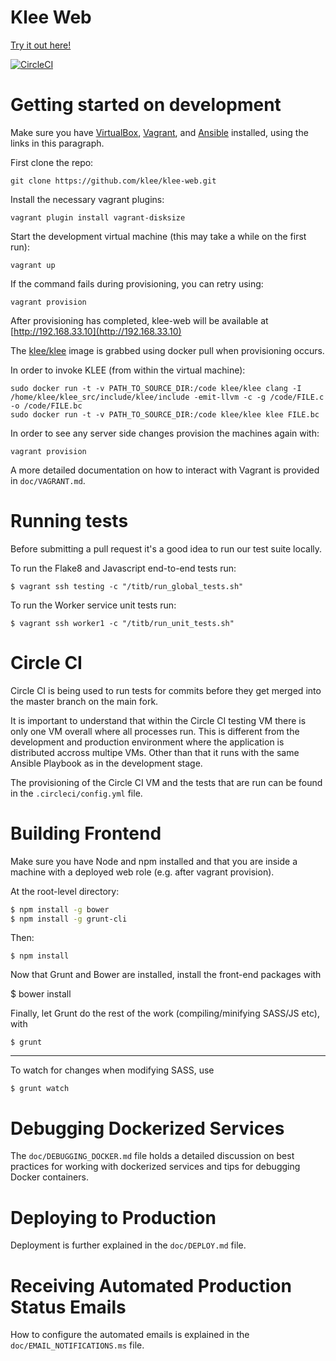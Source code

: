 Klee Web
=======================
[Try it out here!](http://klee.doc.ic.ac.uk/#)

[![CircleCI](https://circleci.com/gh/klee/klee-web.svg?style=svg)](https://circleci.com/gh/klee/klee-web)

Getting started on development
===============================

Make sure you have [VirtualBox](https://www.virtualbox.org/wiki/Downloads), [Vagrant](https://www.vagrantup.com/downloads.html), and [Ansible](http://docs.ansible.com/intro_installation.html) installed, using the links in this paragraph.

First clone the repo:

    git clone https://github.com/klee/klee-web.git

Install the necessary vagrant plugins:

    vagrant plugin install vagrant-disksize

Start the development virtual machine (this may take a while on the first run):

    vagrant up

If the command fails during provisioning, you can retry using:

    vagrant provision

After provisioning has completed, klee-web will be available at [http://192.168.33.10](http://192.168.33.10)

The [klee/klee](https://registry.hub.docker.com/u/klee/klee/) image is grabbed using docker pull when provisioning occurs.


In order to invoke KLEE (from within the virtual machine):

    sudo docker run -t -v PATH_TO_SOURCE_DIR:/code klee/klee clang -I /home/klee/klee_src/include/klee/include -emit-llvm -c -g /code/FILE.c -o /code/FILE.bc
    sudo docker run -t -v PATH_TO_SOURCE_DIR:/code klee/klee klee FILE.bc


In order to see any server side changes provision the machines again with:

    vagrant provision

A more detailed documentation on how to interact with Vagrant is provided in `doc/VAGRANT.md`.




Running tests
===========================
Before submitting a pull request it's a good idea to run our test suite locally.

To run the Flake8 and Javascript end-to-end tests run:

    $ vagrant ssh testing -c "/titb/run_global_tests.sh"

To run the Worker service unit tests run:

    $ vagrant ssh worker1 -c "/titb/run_unit_tests.sh"

Circle CI
=======

Circle CI is being used to run tests for commits before they get merged into the master branch on the main fork. 

It is important to understand that within the Circle CI testing VM there is only one VM overall where all processes run. This is different from the development and production environment where the application is distributed accross multipe VMs. Other than that it runs with the same Ansible Playbook as in the development stage. 

The provisioning of the Circle CI VM and the tests that are run can be found in the `.circleci/config.yml` file. 

Building Frontend
===========================

Make sure you have Node and npm installed and that you are inside a machine with a deployed web role (e.g. after vagrant provision).

At the root-level directory:
  ```bash
$ npm install -g bower
$ npm install -g grunt-cli
  ```

Then:

	$ npm install

Now that Grunt and Bower are installed, install the front-end packages with


  $ bower install

Finally, let Grunt do the rest of the work (compiling/minifying SASS/JS etc), with

	$ grunt

------

To watch for changes when modifying SASS, use

	$ grunt watch

Debugging Dockerized Services
===========================
The `doc/DEBUGGING_DOCKER.md` file holds a detailed discussion on best practices for working with dockerized services and tips for debugging Docker containers. 

Deploying to Production
===========================
Deployment is further explained in the `doc/DEPLOY.md` file.


Receiving Automated Production Status Emails
===========================
How to configure the automated emails is explained in the `doc/EMAIL_NOTIFICATIONS.ms` file.
